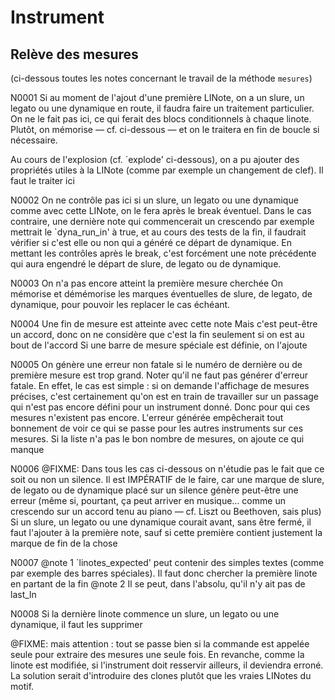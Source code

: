 Instrument
===========


Relève des mesures
-------------------

(ci-dessous toutes les notes concernant le travail de la méthode `mesures`)

N0001 
  Si au moment de l'ajout d'une première LINote, on a un slure,
  un legato ou une dynamique en route, il faudra faire un 
  traitement particulier. On ne le fait pas ici, ce qui ferait
  des blocs conditionnels à chaque linote. Plutôt, on mémorise
  — cf. ci-dessous — et on le traitera en fin de boucle si
  nécessaire.
  
  Au cours de l'explosion (cf. `explode' ci-dessous), on a pu
  ajouter des propriétés utiles à la LINote (comme par exemple
  un changement de clef). Il faut le traiter ici

N0002
  On ne contrôle pas ici si un slure, un legato ou une dynamique
  comme avec cette LINote, on le fera après le break éventuel.
  Dans le cas contraire, une dernière note qui commencerait un
  crescendo par exemple mettrait le `dyna_run_in' à true, et
  au cours des tests de la fin, il faudrait vérifier si c'est
  elle ou non qui a généré ce départ de dynamique.
  En mettant les contrôles après le break, c'est forcément une
  note précédente qui aura engendré le départ de slure, de legato
  ou de dynamique.

N0003
  On n'a pas encore atteint la première mesure cherchée
  On mémorise et démémorise les marques éventuelles de slure,
  de legato, de dynamique, pour pouvoir les replacer le cas
  échéant.

N0004
  Une fin de mesure est atteinte avec cette note
  Mais c'est peut-être un accord, donc on ne considère que 
  c'est la fin seulement si on est au bout de l'accord
  Si une barre de mesure spéciale est définie, on l'ajoute

N0005
  On génère une erreur non fatale si le numéro de dernière ou de 
  première mesure est trop grand. 
  Noter qu'il ne faut pas générer d'erreur fatale. En effet, le cas
  est simple : si on demande l'affichage de mesures précises, c'est
  certainement qu'on est en train de travailler sur un passage qui
  n'est pas encore défini pour un instrument donné. Donc pour qui
  ces mesures n'existent pas encore. L'erreur générée empêcherait
  tout bonnement de voir ce qui se passe pour les autres instruments
  sur ces mesures.
  Si la liste n'a pas le bon nombre de mesures, on ajoute ce qui
  manque

N0006
  @FIXME: Dans tous les cas ci-dessous on n'étudie pas le fait que
  ce soit ou non un silence. Il est IMPÉRATIF de le faire, car
  une marque de slure, de legato ou de dynamique placé sur un 
  silence génère peut-être une erreur (même si, pourtant, ça peut
  arriver en musique… comme un crescendo sur un accord tenu au
  piano — cf. Liszt ou Beethoven, sais plus)
  Si un slure, un legato ou une dynamique courait avant, sans être
  fermé, il faut l'ajouter à la première note, sauf si cette première
  contient justement la marque de fin de la chose

N0007
  @note 1   `linotes_expected' peut contenir des simples textes (comme
            par exemple des barres spéciales). Il faut donc chercher
            la première linote en partant de la fin
  @note 2   Il se peut, dans l'absolu, qu'il n'y ait pas de last_ln

N0008
  Si la dernière linote commence un slure, un legato ou une dynamique,
  il faut les supprimer
  
  @FIXME: mais attention : tout se passe bien si la commande
  est appelée seule pour extraire des mesures une seule fois.
  En revanche, comme la linote est modifiée, si l'instrument
  doit resservir ailleurs, il deviendra erroné.
  La solution serait d'introduire des clones plutôt que les 
  vraies LINotes du motif.
  
  
